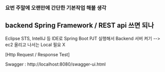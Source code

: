 ### 요번 주말에 오랜만에 간단한 기본작업 해볼 생각
## backend Spring Framework / REST api 쓰면 되나


Eclipse STS, IntelliJ 등 IDE로 Spring Boot PJT 실행해서 Backend 서버 켜기
  --> ec2 올리고 나서는 Local 필요 X

[Http Request / Response Test]

Swagger : http://localhost:8080/swagger-ui.html 
